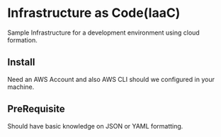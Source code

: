 # Infrastructure as Code(IaaC)

Sample Infrastructure for a development environment using cloud formation.

## Install
Need an AWS Account and also AWS CLI should we configured in your machine.

## PreRequisite
Should have basic knowledge on JSON or YAML formatting.

